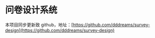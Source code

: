 # 问卷设计系统

本项目同步更新致 github，地址：[https://github.com/dddreams/survey-design](https://github.com/dddreams/survey-design)





